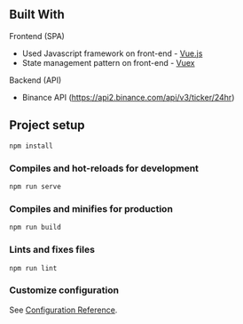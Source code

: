 ## Built With

Frontend (SPA)

- Used Javascript framework on front-end - [Vue.js](https://vuejs.org/)
- State management pattern on front-end - [Vuex](https://vuex.vuejs.org/)

Backend (API)

- Binance API (https://api2.binance.com/api/v3/ticker/24hr)

## Project setup
```
npm install
```

### Compiles and hot-reloads for development
```
npm run serve
```

### Compiles and minifies for production
```
npm run build
```

### Lints and fixes files
```
npm run lint
```

### Customize configuration
See [Configuration Reference](https://cli.vuejs.org/config/).
